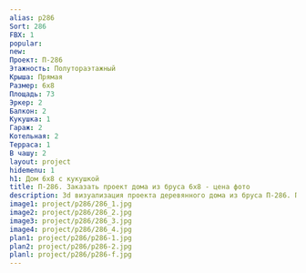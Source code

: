 ```yaml
---
alias: p286
Sort: 286
FBX: 1
popular: 
new: 
Проект: П-286
Этажность: Полутораэтажный
Крыша: Прямая
Размер: 6х8
Площадь: 73
Эркер: 2
Балкон: 2
Кукушка: 1
Гараж: 2
Котельная: 2
Терраса: 1
В чашу: 2
layout: project
hidemenu: 1
h1: Дом 6х8 с кукушкой
title: П-286. Заказать проект дома из бруса 6х8 - цена фото
description: 3d визуализация проекта деревянного дома из бруса П-286. Площадь 73 м2, размер 6х8. Вы можете внести любые изменения в проект.
image1: project/p286/286_1.jpg
image2: project/p286/286_2.jpg
image3: project/p286/286_3.jpg
image4: project/p286/286_4.jpg
plan1: project/p286/p286-1.jpg
plan2: project/p286/p286-2.jpg
planl: project/p286/p286-f.jpg
---
```


